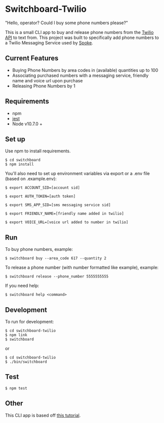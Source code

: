 # Switchboard-Twilio

"Hello, operator? Could I buy some phone numbers please?"

This is a small CLI app to buy and release phone numbers from the [Twilio API](https://www.twilio.com/docs/phone-numbers/api) to text from. This project was built to specifically add phone numbers to a Twilio Messaging Service used by [Spoke](https://github.com/moveonorg/spoke).

## Current Features
* Buying Phone Numbers by area codes in (available) quantities up to 100
* Associating purchased numbers with a messaging service, friendly name and voice url upon purchase
* Releasing Phone Numbers by 1

## Requirements

* npm
* [jest](https://jestjs.io/docs/en/getting-started.html)
* Node v10.7.0 +

## Set up

Use npm to install requirements.

```shell
$ cd switchboard
$ npm install
```

You'll also need to set up environment variables via export or a .env file (based on .example.env):

```shell
$ export ACCOUNT_SID=[account sid]
```

```shell
$ export AUTH_TOKEN=[auth token]
```

```shell
$ export SMS_APP_SID=[sms messaging service sid]
```

```shell
$ export FRIENDLY_NAME=[friendly name added in twilio]
```

```shell
$ export VOICE_URL=[voice url added to number in twilio]
```

## Run

To buy phone numbers, example:

```shell
$ switchboard buy --area_code 617 --quantity 2
```

To release a phone number (with number formatted like example), example:

```shell
$ switchboard release --phone_number 5555555555
```

If you need help:

```shell
$ switchboard help <command>
```

## Development

To run for development:

```shell
$ cd switchboard-twilio
$ npm link
$ switchboard
```

or

```shell
$ cd switchboard-twilio
$ ./bin/switchboard
```

## Test

```shell
$ npm test
```

## Other

This CLI app is based off [this tutorial](https://timber.io/blog/creating-a-real-world-cli-app-with-node/).
